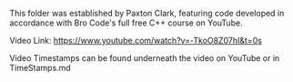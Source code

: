This folder was established by Paxton Clark, featuring code developed in accordance with Bro Code's full free C++ course on YouTube.

Video Link: https://www.youtube.com/watch?v=-TkoO8Z07hI&t=0s

Video Timestamps can be found underneath the video on YouTube or in TimeStamps.md

